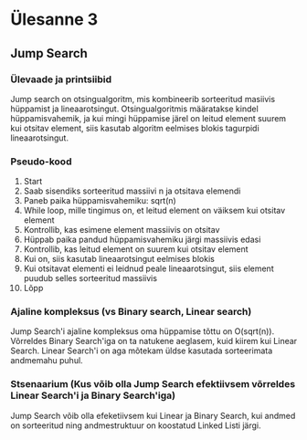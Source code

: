 # Ülesanne 3

## Jump Search

### Ülevaade ja printsiibid

Jump search on otsingualgoritm, mis kombineerib sorteeritud masiivis hüppamist ja lineaarotsingut. Otsingualgoritmis määratakse kindel hüppamisvahemik, ja kui mingi hüppamise järel on leitud element suurem kui otsitav element, siis kasutab algoritm eelmises blokis tagurpidi lineaarotsingut. 

### Pseudo-kood

1. Start
2. Saab sisendiks sorteeritud massiivi n ja otsitava elemendi
3. Paneb paika hüppamisvahemiku: sqrt(n)
4. While loop, mille tingimus on, et leitud element on väiksem kui otsitav element
5. Kontrollib, kas esimene element massiivis on otsitav
6. Hüppab paika pandud hüppamisvahemiku järgi massiivis edasi
7. Kontrollib, kas leitud element on suurem kui otsitav element
8. Kui on, siis kasutab lineaarotsingut eelmises blokis
9. Kui otsitavat elementi ei leidnud peale lineaarotsingut, siis element puudub selles sorteeritud massiivis
10. Lõpp

### Ajaline kompleksus (vs Binary search, Linear search)

Jump Search'i ajaline kompleksus oma hüppamise tõttu on O(sqrt(n)). Võrreldes Binary Search'iga on ta natukene aeglasem, kuid kiirem kui Linear Search. Linear Search'i on aga mõtekam üldse kasutada sorteerimata andmemahu puhul.

### Stsenaarium (Kus võib olla Jump Search efektiivsem võrreldes Linear Search'i ja Binary Search'iga)

Jump Search võib olla efeketiivsem kui Linear ja Binary Search, kui andmed on sorteeritud ning andmestruktuur on koostatud Linked Listi järgi.
